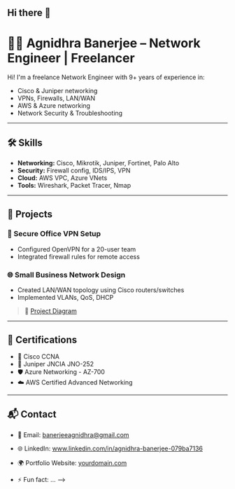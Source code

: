## Hi there 👋
# 👨‍💻 Agnidhra Banerjee – Network Engineer | Freelancer

Hi! I'm a freelance Network Engineer with 9+ years of experience in:
- Cisco & Juniper networking
- VPNs, Firewalls, LAN/WAN
- AWS & Azure networking
- Network Security & Troubleshooting

---

## 🛠️ Skills

- **Networking:** Cisco, Mikrotik, Juniper, Fortinet, Palo Alto
- **Security:** Firewall config, IDS/IPS, VPN
- **Cloud:** AWS VPC, Azure VNets
- **Tools:** Wireshark, Packet Tracer, Nmap

---

## 💼 Projects

### 🔐 Secure Office VPN Setup
- Configured OpenVPN for a 20-user team
- Integrated firewall rules for remote access

### 🌐 Small Business Network Design
- Created LAN/WAN topology using Cisco routers/switches
- Implemented VLANs, QoS, DHCP

> 🔗 [Project Diagram](link_to_image_or_repo)

---

## 📜 Certifications

- 🏅 Cisco CCNA
- 🏅 Juniper JNCIA JNO-252
- 🛡️ Azure Networking - AZ-700
- ☁️ AWS Certified Advanced Networking

---

## 📬 Contact

- 📧 Email: banerjeeagnidhra@gmail.com
- 🌐 LinkedIn: www.linkedin.com/in/agnidhra-banerjee-079ba7136
- 🌍 Portfolio Website: [yourdomain.com](https://yourdomain.com)



- ⚡ Fun fact: ...
-->
